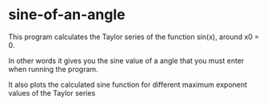 # sine-of-an-angle

This program calculates the Taylor series of the function sin(x), around x0 = 0.

In other words it gives you the sine value of a angle that you must enter when running the program.

It also plots the calculated sine function for different maximum exponent values of the Taylor series
